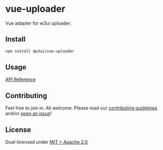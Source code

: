 # vue-uploader

Vue adapter for w3ui uploader.

## Install

```sh
npm install @w3ui/vue-uploader
```

## Usage

[API Reference](https://github.com/web3-storage/w3ui/blob/main/docs/vue-uploader.md)

## Contributing

Feel free to join in. All welcome. Please read our [contributing guidelines](https://github.com/web3-storage/w3ui/blob/main/CONTRIBUTING.md) and/or [open an issue](https://github.com/web3-storage/w3ui/issues)!

## License

Dual-licensed under [MIT + Apache 2.0](https://github.com/web3-storage/w3ui/blob/main/LICENSE.md)
